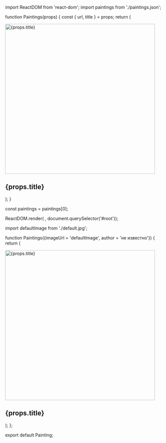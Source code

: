 <!--
- содержимое папки public не проходит через webpack, оптимизаторы, что либо, поэтому храним всё в src
- props = properties
-->

<!--
- если есть jsx, то не нужно импортировать реакт в каждый компонент
  - бабел переводит jsx код в js
    - React.createElement('span', { children: 'Привет' }); - старое
    - const elem1 = <span>Привет</span>; - новое
- разница xml от html - в одинарных тегах должен быть вконце слэш /
- компонент - это ф-ция для динамических данных

- если рендерить с jsx-тег именованным с маленькой буквы <painting /> - то jsx
  создаст тег <painting></painting>, а если с большой, то он воспринимает как
  имя локальной переменной из доступной области видимости
  - если хотим передать настройки компонента (пропсы), то значение строки должно
    быть в двойных кавычках, а значение числа как jsx-выражение в фигурных
    скобках <Painting a="5" b={10} />
    - для этого в нашей ф-ции пишем только один параметр - props - function
      Painting(props) {return ()}; тогда он передастся как объект со всеми
      свойствами
    - ReactDOM.render(<Painting a="5" b={10} />,
      document.querySelector('#root'));
    - деструктуризацию при этом можно сделать отдельно через переменную внутри
      ф-ции, но лучше как параметр-->

<!--
- Названия файлов-компонентов можно называть как с маленькой, так и с большой буквы с расширением .js или .jsx (без разницы)
 -->

import ReactDOM from 'react-dom'; import paintings from './paintings.json';

function Paintings(props) { const { url, title } = props; return ( <div>
<img src={props.url} alt={props.title} width="480" /> <h2>{props.title}</h2>

</div> ); }

const paintings = paintings[0];

ReactDOM.render( <Painting a={painting.url} b={painting.title} />,
document.querySelector('#root'));

<!--
- если компонент Painting, то и локальную переменную лучше Painting
- импорт данных делаем в App()
    - собираем всё в ф-ции App и ретёрним на экспорт
- дефолтное значение можно передать сразу в деструктуризации {imageUrl = 'defaultImage', author = 'не известно'}
 -->

import defaultImage from './default.jpg';

function Paintings({imageUrl = 'defaultImage', author = 'не известно'}) { return
( <div> <img src={props.url} alt={props.title} width="480" />

<h2>{props.title}</h2> </div> ); };

export default Painting;
